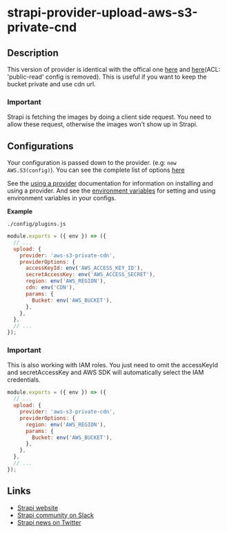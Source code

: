 # strapi-provider-upload-aws-s3-private-cnd

## Description

This version of provider is identical with the offical one [here](https://github.com/strapi/strapi/blob/master/packages/strapi-provider-upload-aws-s3/) and [here](https://github.com/cristian-rita/strapi-provider-upload-aws-s3-private)(ACL: 'public-read' config is removed). 
This is useful if you want to keep the bucket private and use cdn url. 

### Important

Strapi is fetching the images by doing a client side request. You need to allow these request, otherwise the images won't show up in Strapi.

## Configurations

Your configuration is passed down to the provider. (e.g: `new AWS.S3(config)`). You can see the complete list of options [here](https://docs.aws.amazon.com/AWSJavaScriptSDK/latest/AWS/S3.html#constructor-property)

See the [using a provider](https://strapi.io/documentation/developer-docs/latest/development/plugins/upload.html#using-a-provider) documentation for information on installing and using a provider. And see the [environment variables](https://strapi.io/documentation/developer-docs/latest/setup-deployment-guides/configurations.html#environment-variables) for setting and using environment variables in your configs.

**Example**

`./config/plugins.js`

```js
module.exports = ({ env }) => ({
  // ...
  upload: {
    provider: 'aws-s3-private-cdn',
    providerOptions: {
      accessKeyId: env('AWS_ACCESS_KEY_ID'),
      secretAccessKey: env('AWS_ACCESS_SECRET'),
      region: env('AWS_REGION'),
      cdn: env('CDN'),
      params: {
        Bucket: env('AWS_BUCKET'),
      },
    },
  },
  // ...
});
```

### Important

This is also working with IAM roles. You just need to omit the accessKeyId and secretAccessKey and AWS SDK will automatically select the IAM credentials.

```js
module.exports = ({ env }) => ({
  // ...
  upload: {
    provider: 'aws-s3-private-cdn',
    providerOptions: {
      region: env('AWS_REGION'),
      params: {
        Bucket: env('AWS_BUCKET'),
      },
    },
  },
  // ...
});
```



## Links

- [Strapi website](https://strapi.io/)
- [Strapi community on Slack](https://slack.strapi.io)
- [Strapi news on Twitter](https://twitter.com/strapijs)
